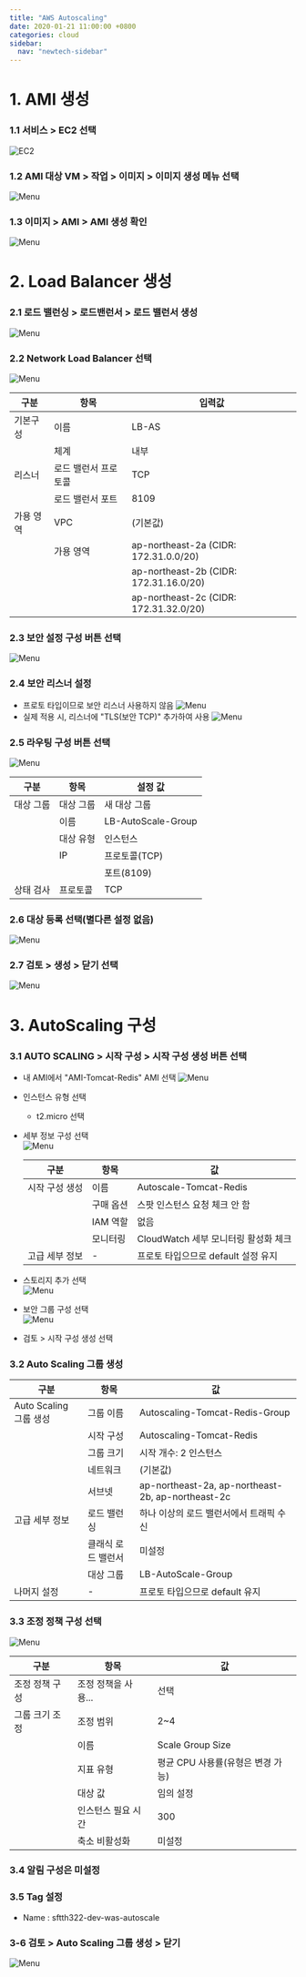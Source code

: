 ```yaml
---
title: "AWS Autoscaling"
date: 2020-01-21 11:00:00 +0800
categories: cloud
sidebar:
  nav: "newtech-sidebar"
---
```


# 1. AMI 생성
### 1.1 서비스 > EC2 선택
![EC2](/assets/images/autoscaling001.png)
### 1.2 AMI 대상 VM > 작업 > 이미지 > 이미지 생성 메뉴 선택
![Menu](/assets/images/autoscaling002.png)
### 1.3 이미지 > AMI > AMI 생성 확인
![Menu](/assets/images/autoscaling003.png)


# 2. Load Balancer 생성
### 2.1 로드 밸런싱 > 로드밴런서 > 로드 밸런서 생성
![Menu](/assets/images/autoscaling004.png)
### 2.2 Network Load Balancer 선택
![Menu](/assets/images/autoscaling005.png)

| 구분      | 항목                 | 입력값                                 |
| --------- | -------------------- | -------------------------------------- |
| 기본구성  | 이름                 | LB-AS                     |
|           | 체계                 | 내부                                   |
| 리스너    | 로드 밸런서 프로토콜 | TCP                                    |
|           | 로드 밸런서 포트     | 8109                                   |
| 가용 영역 | VPC                  | (기본값)                               |
|           | 가용 영역            | ap-northeast-2a (CIDR: 172.31.0.0/20)  |
|           |                      | ap-northeast-2b (CIDR: 172.31.16.0/20) |
|           |                      | ap-northeast-2c (CIDR: 172.31.32.0/20) |

### 2.3 보안 설정 구성 버튼 선택
![Menu](/assets/images/autoscaling006.png)
### 2.4 보안 리스너 설정
 - 프로토 타입이므로 보안 리스너 사용하지 않음
 ![Menu](/assets/images/autoscaling007.png)
 - 실제 적용 시, 리스너에 "TLS(보안 TCP)" 추가하여 사용
 ![Menu](/assets/images/autoscaling008.png)

### 2.5 라우팅 구성 버튼 선택
![Menu](/assets/images/autoscaling009.png)

| 구분      | 항목      | 설정 값            |
| --------- | --------- | ------------------ |
| 대상 그룹 | 대상 그룹 | 새 대상 그룹       |
|           | 이름      | LB-AutoScale-Group |
|           | 대상 유형 | 인스턴스           |
|           | IP        | 프로토콜(TCP)      |
|           |           | 포트(8109)         |
| 상태 검사 | 프로토콜  | TCP                |

### 2.6 대상 등록 선택(별다른 설정 없음)
![Menu](/assets/images/autoscaling010.png)
### 2.7 검토 > 생성 > 닫기 선택
![Menu](/assets/images/autoscaling011.png)


# 3. AutoScaling 구성
### 3.1 AUTO SCALING > 시작 구성 > 시작 구성 생성 버튼 선택
- 내 AMI에서 "AMI-Tomcat-Redis" AMI 선택
  ![Menu](/assets/images/autoscaling012.png)

- 인스턴스 유형 선택
  
  - t2.micro 선택
  
- 세부 정보 구성 선택 <br>
![Menu](/assets/images/autoscaling013.png)
  
  | 구분           | 항목      | 값                                   |
  | -------------- | --------- | ------------------------------------ |
  | 시작 구성 생성 | 이름      | Autoscale-Tomcat-Redis               |
  |                | 구매 옵션 | 스팟 인스턴스 요청 체크 안 함        |
  |                | IAM 역할  | 없음                                 |
  |                | 모니터링  | CloudWatch 세부 모니터링 활성화 체크 |
  | 고급 세부 정보 | -         | 프로토 타입으므로 default 설정 유지  |
  
- 스토리지 추가 선택 <br>
![Menu](/assets/images/autoscaling014.png)
- 보안 그룹 구성 선택 <br>
![Menu](/assets/images/autoscaling015.png)
- 검토 > 시작 구성 생성 선택
  
### 3.2 Auto Scaling 그룹 생성
| 구분                    | 항목               | 값                                                |
| ---------------------- | ------------------ | ------------------------------------------------- |
| Auto Scaling 그룹 생성   | 그룹 이름          | Autoscaling-Tomcat-Redis-Group                    |
|                        | 시작 구성          | Autoscaling-Tomcat-Redis                          |
|                        | 그룹 크기          | 시작 개수: 2 인스턴스                             |
|                        | 네트워크           | (기본값)                                          |
|                        | 서브넷             | ap-northeast-2a, ap-northeast-2b, ap-northeast-2c |
| 고급 세부 정보             | 로드 밸런싱        | 하나 이상의 로드 밸런서에서 트래픽 수신           |
|                        | 클래식 로드 밸런서 | 미설정                                            |
|                        | 대상 그룹          | LB-AutoScale-Group                                |
| 나머지 설정               | -                  | 프로토 타입으므로 default 유지                    |

### 3.3 조정 정책 구성 선택 <br>
![Menu](/assets/images/autoscaling016.png)


| 구분           | 항목                | 값                                |
| -------------- | ------------------- | --------------------------------- |
| 조정 정책 구성 | 조정 정책을 사용... | 선택                              |
| 그룹 크기 조정 | 조정 범위           | 2~4                               |
|                | 이름                | Scale Group Size                  |
|                | 지표 유형           | 평균 CPU 사용률(유형은 변경 가능) |
|                | 대상 값             | 임의 설정                         |
|                | 인스턴스 필요 시간  | 300                               |
|                | 축소 비활성화       | 미설정                            |

### 3.4 알림 구성은 미설정

### 3.5 Tag 설정

- Name : sftth322-dev-was-autoscale 

### 3-6 검토 > Auto Scaling 그룹 생성 >  닫기
![Menu](/assets/images/autoscaling017.png)

